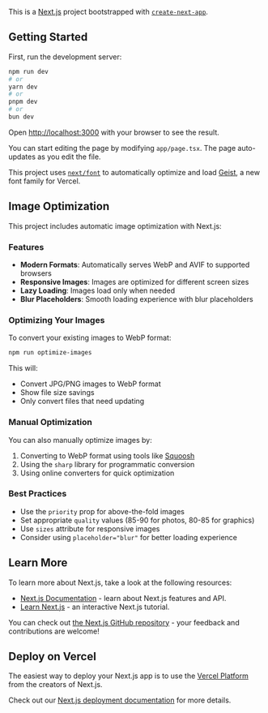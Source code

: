 This is a [Next.js](https://nextjs.org) project bootstrapped with [`create-next-app`](https://nextjs.org/docs/app/api-reference/cli/create-next-app).

## Getting Started

First, run the development server:

```bash
npm run dev
# or
yarn dev
# or
pnpm dev
# or
bun dev
```

Open [http://localhost:3000](http://localhost:3000) with your browser to see the result.

You can start editing the page by modifying `app/page.tsx`. The page auto-updates as you edit the file.

This project uses [`next/font`](https://nextjs.org/docs/app/building-your-application/optimizing/fonts) to automatically optimize and load [Geist](https://vercel.com/font), a new font family for Vercel.

## Image Optimization

This project includes automatic image optimization with Next.js:

### Features

- **Modern Formats**: Automatically serves WebP and AVIF to supported browsers
- **Responsive Images**: Images are optimized for different screen sizes
- **Lazy Loading**: Images load only when needed
- **Blur Placeholders**: Smooth loading experience with blur placeholders

### Optimizing Your Images

To convert your existing images to WebP format:

```bash
npm run optimize-images
```

This will:

- Convert JPG/PNG images to WebP format
- Show file size savings
- Only convert files that need updating

### Manual Optimization

You can also manually optimize images by:

1. Converting to WebP format using tools like [Squoosh](https://squoosh.app/)
2. Using the `sharp` library for programmatic conversion
3. Using online converters for quick optimization

### Best Practices

- Use the `priority` prop for above-the-fold images
- Set appropriate `quality` values (85-90 for photos, 80-85 for graphics)
- Use `sizes` attribute for responsive images
- Consider using `placeholder="blur"` for better loading experience

## Learn More

To learn more about Next.js, take a look at the following resources:

- [Next.js Documentation](https://nextjs.org/docs) - learn about Next.js features and API.
- [Learn Next.js](https://nextjs.org/learn) - an interactive Next.js tutorial.

You can check out [the Next.js GitHub repository](https://github.com/vercel/next.js) - your feedback and contributions are welcome!

## Deploy on Vercel

The easiest way to deploy your Next.js app is to use the [Vercel Platform](https://vercel.com/new?utm_medium=default-template&filter=next.js&utm_source=create-next-app&utm_campaign=create-next-app-readme) from the creators of Next.js.

Check out our [Next.js deployment documentation](https://nextjs.org/docs/app/building-your-application/deploying) for more details.

